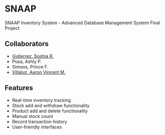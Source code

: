 # SNAAP
SNAAP Inventory System - Advanced Database Management System Final Project

## Collaborators
- [Gutierrez, Sophia R.](https://github.com/sphgtrrz)  
- Pusa, Ashly P.  
- Simons, Prince F.
- [Villaluz, Aaron Vincent M.](https://github.com/HydGea)  

## Features  
- Real-time inventory tracking 
- Stock add and withdraw functionality
- Product add and delete functionality
- Manual stock count
- Record transaction history
- User-friendly interfaces







